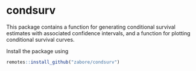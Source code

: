 
<!-- README.md is generated from README.Rmd. Please edit that file -->

# condsurv

This package contains a function for generating conditional survival
estimates with associated confidence intervals, and a function for
plotting conditional survival curves.

Install the package using

``` r
remotes::install_github("zabore/condsurv")
```
